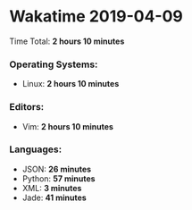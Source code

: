 # Wakatime 2019-04-09

Time Total: **2 hours 10 minutes**

### Operating Systems:
- Linux: **2 hours 10 minutes** 

### Editors:
- Vim: **2 hours 10 minutes** 

### Languages:
- JSON: **26 minutes** 
- Python: **57 minutes** 
- XML: **3 minutes** 
- Jade: **41 minutes** 


